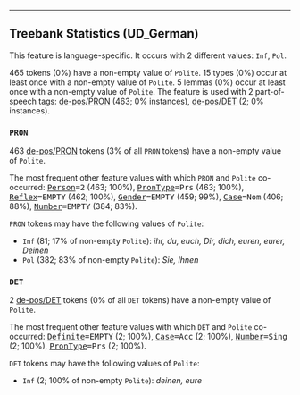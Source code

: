 

--------------------------------------------------------------------------------

## Treebank Statistics (UD_German)

This feature is language-specific.
It occurs with 2 different values: `Inf`, `Pol`.

465 tokens (0%) have a non-empty value of `Polite`.
15 types (0%) occur at least once with a non-empty value of `Polite`.
5 lemmas (0%) occur at least once with a non-empty value of `Polite`.
The feature is used with 2 part-of-speech tags: [de-pos/PRON]() (463; 0% instances), [de-pos/DET]() (2; 0% instances).

### `PRON`

463 [de-pos/PRON]() tokens (3% of all `PRON` tokens) have a non-empty value of `Polite`.

The most frequent other feature values with which `PRON` and `Polite` co-occurred: <tt><a href="Person.html">Person</a>=2</tt> (463; 100%), <tt><a href="PronType.html">PronType</a>=Prs</tt> (463; 100%), <tt><a href="Reflex.html">Reflex</a>=EMPTY</tt> (462; 100%), <tt><a href="Gender.html">Gender</a>=EMPTY</tt> (459; 99%), <tt><a href="Case.html">Case</a>=Nom</tt> (406; 88%), <tt><a href="Number.html">Number</a>=EMPTY</tt> (384; 83%).

`PRON` tokens may have the following values of `Polite`:

* `Inf` (81; 17% of non-empty `Polite`): <em>ihr, du, euch, Dir, dich, euren, eurer, Deinen</em>
* `Pol` (382; 83% of non-empty `Polite`): <em>Sie, Ihnen</em>

### `DET`

2 [de-pos/DET]() tokens (0% of all `DET` tokens) have a non-empty value of `Polite`.

The most frequent other feature values with which `DET` and `Polite` co-occurred: <tt><a href="Definite.html">Definite</a>=EMPTY</tt> (2; 100%), <tt><a href="Case.html">Case</a>=Acc</tt> (2; 100%), <tt><a href="Number.html">Number</a>=Sing</tt> (2; 100%), <tt><a href="PronType.html">PronType</a>=Prs</tt> (2; 100%).

`DET` tokens may have the following values of `Polite`:

* `Inf` (2; 100% of non-empty `Polite`): <em>deinen, eure</em>

